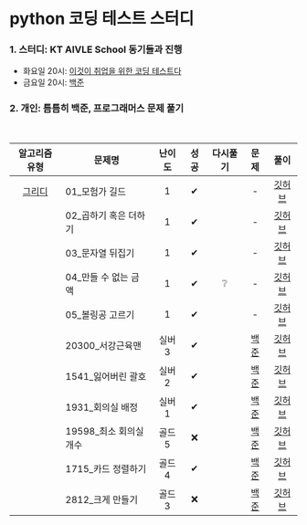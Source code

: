# python 코딩 테스트 스터디

### 1. 스터디: KT AIVLE School 동기들과 진행
- 화요일 20시: [이것이 취업을 위한 코딩 테스트다](https://github.com/ndb796/python-for-coding-test)
- 금요일 20시: [백준](https://www.acmicpc.net)

### 2. 개인: 틈틈히 백준, 프로그래머스 문제 풀기

<br>

|알고리즘 유형|문제명|난이도|성공|다시풀기|문제|풀이|
|:----------:|-----|:----:|:----:|:----:|:----:|:---:|
|[그리디](https://github.com/juyeonma/python-coding-test-study/blob/main/greedy/)|01_모험가 길드|1|✔||-|[깃허브](./greedy/이코테_01_모험가%20길드_0228.md)|
||02_곱하기 혹은 더하기|1|✔||-|[깃허브](https://github.com/juyeonma/python-coding-test-study/blob/main/greedy/이코테_02_곱하기%20혹은%20더하기_0228.md)|
||03_문자열 뒤집기|1|✔||-|[깃허브](https://github.com/juyeonma/python-coding-test-study/blob/main/greedy/이코테_03_문자열%20뒤집기_0228.md)|
||04_만들 수 없는 금액|1|✔|❔|-|[깃허브](https://github.com/juyeonma/python-coding-test-study/blob/main/greedy/이코테_04_만들%20수%20없는%20금액_0228.md)|
||05_볼링공 고르기|1|✔||-|[깃허브](https://github.com/juyeonma/python-coding-test-study/blob/main/greedy/이코테_05_볼링공%20고르기_0228.md)|
||20300_서강근육맨|실버3|✔||[백준](https://www.acmicpc.net/problem/20300)|[깃허브](https://github.com/juyeonma/python-coding-test-study/blob/main/greedy/백준_20300_서강근육맨_0228.md)|
||1541_잃어버린 괄호|실버2|✔||[백준](https://www.acmicpc.net/problem/1541)|[깃허브](https://github.com/juyeonma/python-coding-test-study/blob/main/greedy/백준_1541_잃어버린%20괄호_0228.md)|
||1931_회의실 배정|실버1|✔||[백준](https://www.acmicpc.net/problem/1931)|[깃허브](https://github.com/juyeonma/python-coding-test-study/blob/main/greedy/백준_1931_회의실%20배정_0228.md)|
||19598_최소 회의실 개수|골드5|❌||[백준](https://www.acmicpc.net/problem/19598)|[깃허브](https://github.com/juyeonma/python-coding-test-study/blob/main/greedy/)|
||1715_카드 정렬하기|골드4|✔||[백준](https://www.acmicpc.net/problem/1715)|[깃허브](https://github.com/juyeonma/python-coding-test-study/blob/main/greedy/백준_1715_카드%20정렬하기_0228.md)|
||2812_크게 만들기|골드3|❌||[백준](https://www.acmicpc.net/problem/2812)|[깃허브](https://github.com/juyeonma/python-coding-test-study/blob/main/greedy/)|
